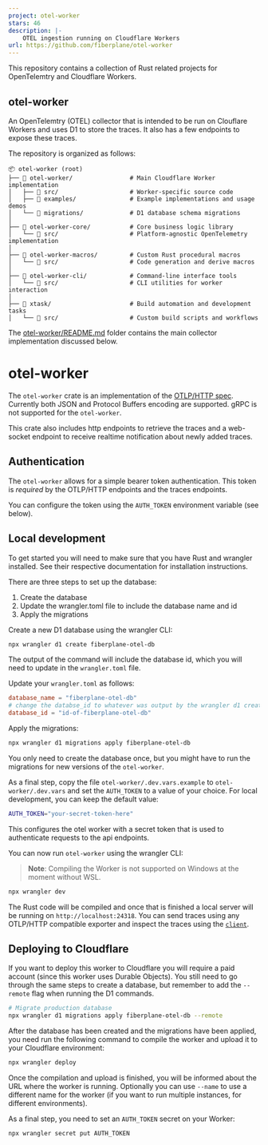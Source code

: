 ```yaml
---
project: otel-worker
stars: 46
description: |-
    OTEL ingestion running on Cloudflare Workers
url: https://github.com/fiberplane/otel-worker
---
```


This repository contains a collection of Rust related projects for OpenTelemtry and Cloudflare Workers.

## otel-worker

An OpenTelemtry (OTEL) collector that is intended to be run on Clouflare Workers and uses D1 to
store the traces. It also has a few endpoints to expose these traces.

The repository is organized as follows:

```
📦 otel-worker (root)
├── 📂 otel-worker/                # Main Cloudflare Worker implementation
│   ├── 📂 src/                    # Worker-specific source code
│   ├── 📂 examples/               # Example implementations and usage demos
│   └── 📂 migrations/             # D1 database schema migrations
│
├── 📂 otel-worker-core/           # Core business logic library
│   └── 📂 src/                    # Platform-agnostic OpenTelemetry implementation
│
├── 📂 otel-worker-macros/         # Custom Rust procedural macros
│   └── 📂 src/                    # Code generation and derive macros
│
├── 📂 otel-worker-cli/            # Command-line interface tools
│   └── 📂 src/                    # CLI utilities for worker interaction
│
├── 📂 xtask/                      # Build automation and development tasks
│   └── 📂 src/                    # Custom build scripts and workflows
```

The [otel-worker/README.md](otel-worker/) folder contains the main collector implementation discussed below.

# otel-worker

The `otel-worker` crate is an implementation of the [OTLP/HTTP spec][otlphttp].
Currently both JSON and Protocol Buffers encoding are supported. gRPC is not
supported for the `otel-worker`.

This crate also includes http endpoints to retrieve the traces and a web-socket
endpoint to receive realtime notification about newly added traces.

## Authentication

The `otel-worker` allows for a simple bearer token authentication. This token is
*required* by the OTLP/HTTP endpoints and the traces endpoints. 

You can configure the token using the `AUTH_TOKEN` environment variable (see below).

## Local development

To get started you will need to make sure that you have Rust and wrangler
installed. See their respective documentation for installation instructions.

There are three steps to set up the database:

1. Create the database
2. Update the wrangler.toml file to include the database name and id
3. Apply the migrations

Create a new D1 database using the wrangler CLI:

```sh
npx wrangler d1 create fiberplane-otel-db
```

The output of the command will include the database id, which you will need to update in the `wrangler.toml` file.

Update your `wrangler.toml` as follows:

```toml
database_name = "fiberplane-otel-db"
# change the databse_id to whatever was output by the wrangler d1 create command
database_id = "id-of-fiberplane-otel-db"
```

Apply the migrations:

```sh
npx wrangler d1 migrations apply fiberplane-otel-db
```

You only need to create the database once, but you might have to run the
migrations for new versions of the `otel-worker`.

As a final step, copy the file `otel-worker/.dev.vars.example` to `otel-worker/.dev.vars` and set the `AUTH_TOKEN` to a value of your choice. For local development, you can keep the default value:

```sh
AUTH_TOKEN="your-secret-token-here"
```

This configures the otel worker with a secret token that is used to authenticate
requests to the api endpoints.

You can now run `otel-worker` using the wrangler CLI:

> **Note**: Compiling the Worker is not supported on Windows at the moment
> without WSL.

```sh
npx wrangler dev
```

The Rust code will be compiled and once that is finished a local server will be
running on `http://localhost:24318`. You can send traces using any OTLP/HTTP
compatible exporter and inspect the traces using the
[`client`](../otel-worker-cli).

## Deploying to Cloudflare

If you want to deploy this worker to Cloudflare you will require a paid account
(since this worker uses Durable Objects). You still need to go through the same
steps to create a database, but remember to add the `--remote` flag when running
the D1 commands.

```sh
# Migrate production database
npx wrangler d1 migrations apply fiberplane-otel-db --remote
```

After the database has been created and the migrations have been applied, you
need run the following command to compile the worker and upload it to your
Cloudflare environment:

```sh
npx wrangler deploy
```

Once the compilation and upload is finished, you will be informed about the URL
where the worker is running. Optionally you can use `--name` to use a different
name for the worker (if you want to run multiple instances, for different
environments).

As a final step, you need to set an `AUTH_TOKEN` secret on your Worker:

```sh
npx wrangler secret put AUTH_TOKEN
```

[otlphttp]: https://opentelemetry.io/docs/specs/otlp/#otlphttp


